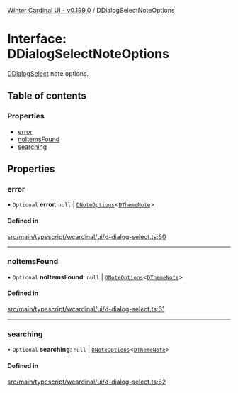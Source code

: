 [Winter Cardinal UI - v0.199.0](../index.md) / DDialogSelectNoteOptions

# Interface: DDialogSelectNoteOptions

[DDialogSelect](../classes/DDialogSelect.md) note options.

## Table of contents

### Properties

- [error](DDialogSelectNoteOptions.md#error)
- [noItemsFound](DDialogSelectNoteOptions.md#noitemsfound)
- [searching](DDialogSelectNoteOptions.md#searching)

## Properties

### error

• `Optional` **error**: ``null`` \| [`DNoteOptions`](DNoteOptions.md)<[`DThemeNote`](DThemeNote.md)\>

#### Defined in

[src/main/typescript/wcardinal/ui/d-dialog-select.ts:60](https://github.com/winter-cardinal/winter-cardinal-ui/blob/v0.199.0/src/main/typescript/wcardinal/ui/d-dialog-select.ts#L60)

___

### noItemsFound

• `Optional` **noItemsFound**: ``null`` \| [`DNoteOptions`](DNoteOptions.md)<[`DThemeNote`](DThemeNote.md)\>

#### Defined in

[src/main/typescript/wcardinal/ui/d-dialog-select.ts:61](https://github.com/winter-cardinal/winter-cardinal-ui/blob/v0.199.0/src/main/typescript/wcardinal/ui/d-dialog-select.ts#L61)

___

### searching

• `Optional` **searching**: ``null`` \| [`DNoteOptions`](DNoteOptions.md)<[`DThemeNote`](DThemeNote.md)\>

#### Defined in

[src/main/typescript/wcardinal/ui/d-dialog-select.ts:62](https://github.com/winter-cardinal/winter-cardinal-ui/blob/v0.199.0/src/main/typescript/wcardinal/ui/d-dialog-select.ts#L62)
